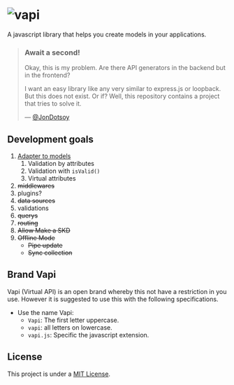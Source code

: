 # ![vapi](https://goo.gl/DH4cJW)
A javascript library that helps you create models in your applications.

> ### Await a second!
> Okay, this is my problem. Are there API generators in the backend but in the frontend?
>
> I want an easy library like any very similar to express.js or loopback. But this does not exist. Or if? Well, this repository contains a project that tries to solve it.
>
> — [@JonDotsoy][]

## Development goals

1. [Adapter to models](docs/models.md)
    1. Validation by attributes
    2. Validation with `isValid()`
    2. Virtual attributes
2. ~~middlewares~~
3. plugins?
4. ~~data sources~~
5. validations
6. ~~querys~~
7. ~~routing~~
8. ~~Allow Make a SKD~~
9. ~~Offline Mode~~
    - ~~Pipe update~~
    - ~~Sync collection~~

## Brand Vapi
Vapi (Virtual API) is an open brand whereby this not have a restriction in you use. However it is suggested to use this with the following specifications.

* Use the name Vapi:
    * `Vapi`: The first letter uppercase.
    * `vapi`: all letters on lowercase.
    * `vapi.js`: Specific the javascript extension.


## License
This project is under a [MIT License](./LICENSE).

[@JonDotsoy]: https://github.com/JonDotsoy

